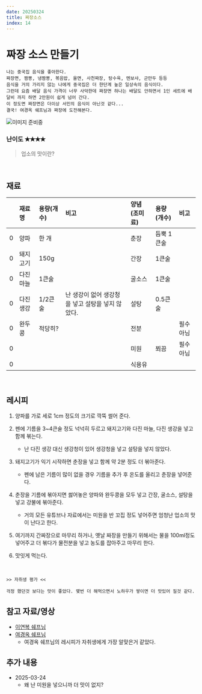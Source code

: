 ```yaml
---
date: 20250324
title: 짜장소스
index: 14
---
```

# 짜장 소스 만들기

```
나는 중국집 음식을 좋아한다.
짜장면, 짬뽕, 냉짬뽕, 볶음밥, 울면, 사천짜장, 탕수육, 멘보샤, 군만두 등등
음식을 거의 가리지 않는 나에게 중국집은 더 한단계 높은 일상속의 음식이다.
그런데 요즘 배달 음식 가격이 너무 사악한데 짜장면 하나는 배달도 안하면서 1인 세트에 배달비 까지 하면 2만원이 쉽게 넘어 간다.
이 정도면 짜장면은 더이상 서민의 음식이 아닌것 같다...
결국! 여경옥 쉐프님과 짜장에 도전해본다.
```

![이미지 준비중](<../../_assets/img/이미지 준비중.png>)

### 난이도 ✭✭✭✭
> 업소의 맛이란?

<br/>

## 재료
||재료명|용량(개수)|비고|양념(조미료)|용량(개수)|비고|
|:-:|:--|:--|:--|:--|:--|:--|
|0|양파|한 개||춘장|듬뿍 1큰술||
|0|돼지고기|150g||간장|1큰술||
|0|다진 마늘|1큰술||굴소스|1큰술||
|0|다진 생강|1/2큰술|난 생강이 없어 생강청을 넣고 설탕을 넣지 않았다.|설탕|0.5큰술||
|0|완두콩|적당히?||전분||필수 아님|
|0||||미원|쬐끔|필수 아님|
|0||||식용유|||


<br/>

## 레시피
1. 양파를 가로 세로 1cm 정도의 크기로 깍뚝 썰어 준다.

1. 펜에 기름을 3~4큰술 정도 넉넉히 두르고 돼지고기와 다진 마늘, 다진 생강을 넣고 함께 볶는다.
    - 난 다진 생강 대신 생강청이 있어 생강청을 넣고 설탕을 넣지 않았다.

1. 돼지고기가 익기 시작하면 춘장을 넣고 함께 약 2분 정도 더 볶아준다.
    - 펜에 남은 기름이 많이 없을 경우 기름을 추가 후 온도를 올리고 춘장을 넣어준다.

1. 춘장을 기름에 볶아지면 썷어놓은 양파와 완두콩을 모두 넣고 간장, 굴소스, 설탕을 넣고 강불에 볶아준다.
    - 거의 모든 유튜브나 자료에서는 미원을 반 꼬집 정도 넣어주면 엄청난 업소의 맛이 난다고 한다.

1. 여기까지 간짜장으로 마무리 하거나, 옛날 짜장을 만들기 위해서는 물을 100ml정도 넣어주고 더 볶다가 물전분을 넣고 농도를 잡아주고 마무리 한다.

1. 맛잇게 먹는다.

<br/>

~~~
>> 자취생 평가 <<

걱정 했던것 보다는 맛이 좋았다. 몇번 더 해먹으면서 노하우가 쌓이면 더 맛있어 질것 같다.
~~~

## 참고 자료/영상
- [이연복 쉐프님](https://www.youtube.com/watch?v=tQUTkWfHdO8&t=1s)
- [여경옥 쉐프님](https://www.youtube.com/watch?v=FJr-9TncbrM&t=414s)
    - 여경옥 쉐프님의 레시피가 자취생에게 가장 알맞은거 같았다.

## 추가 내용
- 2025-03-24
    - 왜 난 미원을 넣으니까 더 맛이 없지?